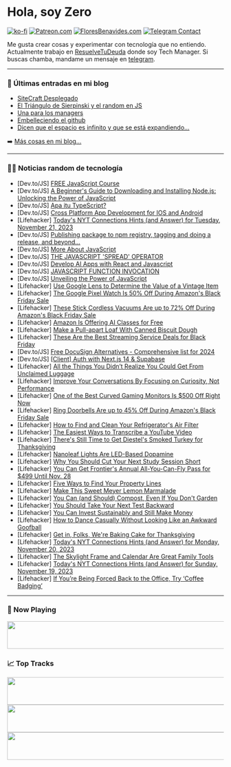 # Hola, soy Zero

[![ko-fi](https://ko-fi.com/img/githubbutton_sm.svg)](https://ko-fi.com/J3J4N0LUK)
[![Patreon.com](https://img.shields.io/endpoint.svg?url=https%3A%2F%2Fshieldsio-patreon.vercel.app%2Fapi%3Fusername%3Dzerodragon%26type%3Dpatrons&style=for-the-badge)](https://patreon.com/zerodragon)
[![FloresBenavides.com](https://img.shields.io/website?down_message=oops&label=MiBlog&style=for-the-badge&up_message=online&url=https%3A%2F%2Ffloresbenavides.com)](https://floresbenavides.com)
[![Telegram Contact](https://img.shields.io/badge/escr%C3%ADbeme-ZeroDragon-%2326A5E4?style=for-the-badge&logo=telegram)](https://t.me/zerodragon)

Me gusta crear cosas y experimentar con tecnología que no entiendo.
Actualmente trabajo en [ResuelveTuDeuda](http://github.com/resuelve) donde soy Tech Manager.
Si buscas chamba, mandame un mensaje en [telegram](https://t.me/zerodragon).

---

### 📕 Últimas entradas en mi blog
<!-- BLOG-POST-LIST:START -->
- [SiteCraft Desplegado](https://floresbenavides.com/sitecraft-desplegado/)
- [El Triángulo de Sierpinski y el random en JS](https://floresbenavides.com/el-triangulo-de-sierpinski-y-el-random-en-js/)
- [Una para los managers](https://floresbenavides.com/una-para-los-managers/)
- [Embelleciendo el github](https://floresbenavides.com/embelleciendo-el-github/)
- [Dicen que el espacio es infinito y que se está expandiendo…](https://floresbenavides.com/dicen-que-el-espacio-es-infinito-y-que-se-esta-expandiendo/)
<!-- BLOG-POST-LIST:END -->

➡️ [Más cosas en mi blog...](https://floresbenavides.com)

---

### 👨‍💻 Noticias random de tecnología
<!-- TECH-POSTS:START -->
- [Dev.to/JS] [FREE JavaScript Course](https://dev.to/aqsa81/free-javascript-course-106)
- [Dev.to/JS] [A Beginner&#39;s Guide to Downloading and Installing Node.js: Unlocking the Power of JavaScript](https://dev.to/rohitashsingh89/a-beginners-guide-to-downloading-and-installing-nodejs-unlocking-the-power-of-javascript-266n)
- [Dev.to/JS] [Apa itu TypeScript?](https://dev.to/driannaird/apa-itu-typescript-50k4)
- [Dev.to/JS] [Cross Platform App Development for IOS and Android](https://dev.to/rogerwillium/cross-platform-app-development-for-ios-and-android-46fm)
- [Lifehacker] [Today&#39;s NYT Connections Hints &lpar;and Answer&rpar; for Tuesday, November 21, 2023](https://lifehacker.com/entertainment/nyt-connections-answer-today-november-21-2023)
- [Dev.to/JS] [Publishing package to npm registry, tagging and doing a release, and beyond...](https://dev.to/sdthaker/publishing-package-to-npm-registry-tagging-and-doing-a-release-and-beyond-1321)
- [Dev.to/JS] [More About JavaScript](https://dev.to/eboachie/more-about-javascript-4bff)
- [Dev.to/JS] [THE JAVASCRIPT &#39;SPREAD&#39; OPERATOR](https://dev.to/maame_afia/the-javascript-spread-operator-1adk)
- [Dev.to/JS] [Develop AI Apps with React and Javascript](https://dev.to/salmenus/develop-ai-apps-with-react-and-javascript-516b)
- [Dev.to/JS] [JAVASCRIPT FUNCTION INVOCATION](https://dev.to/maame_afia/javascript-function-invocation-afa)
- [Dev.to/JS] [Unveiling the Power of JavaScript](https://dev.to/eboachie/unveiling-the-power-of-javascript-3ilj)
- [Lifehacker] [Use Google Lens to Determine the Value of a Vintage Item](https://lifehacker.com/home/google-lens-vintage-items)
- [Lifehacker] [The Google Pixel Watch Is 50% Off During Amazon&#39;s Black Friday Sale](https://lifehacker.com/tech/google-pixel-watch-amazon-black-friday-sale)
- [Lifehacker] [These Stick Cordless Vacuums Are up to 72% Off During Amazon&#39;s Black Friday Sale](https://lifehacker.com/home/stick-cordless-vacuums-black-friday-sale-amazon)
- [Lifehacker] [Amazon Is Offering AI Classes for Free](https://lifehacker.com/tech/amazon-offering-ai-classes-for-free)
- [Lifehacker] [Make a Pull-apart Loaf With Canned Biscuit Dough](https://lifehacker.com/food-drink/pillsbury-pull-apart-loaf-with-canned-biscuit-dough)
- [Lifehacker] [These Are the Best Streaming Service Deals for Black Friday](https://lifehacker.com/entertainment/best-black-friday-streaming-service-deals)
- [Dev.to/JS] [Free DocuSign Alternatives - Comprehensive list for 2024](https://dev.to/docusignlog-in/free-docusign-alternatives-comprehensive-list-for-2024-4cb3)
- [Dev.to/JS] [[Client] Auth with Next.js 14 &amp; Supabase](https://dev.to/guillaumeduhan/client-auth-with-nextjs-14-supabase-36g6)
- [Lifehacker] [All the Things You Didn’t Realize You Could Get From Unclaimed Luggage](https://lifehacker.com/money/everything-you-didnt-know-you-can-buy-from-unclained-luggage)
- [Lifehacker] [Improve Your Conversations By Focusing on Curiosity, Not Performance](https://lifehacker.com/health/make-better-small-talk)
- [Lifehacker] [One of the Best Curved Gaming Monitors Is $500 Off Right Now](https://lifehacker.com/tech/samsung-g8-curved-gaming-monitor-sale-black-friday)
- [Lifehacker] [Ring Doorbells Are up to 45% Off During Amazon&#39;s Black Friday Sale](https://lifehacker.com/tech/amazon-ring-doorbell-black-friday-deals)
- [Lifehacker] [How to Find and Clean Your Refrigerator&#39;s Air Filter](https://lifehacker.com/home/clean-refrigerator-air-filter)
- [Lifehacker] [The Easiest Ways to Transcribe a YouTube Video](https://lifehacker.com/tech/how-to-transcribe-youtube-videos)
- [Lifehacker] [There&#39;s Still Time to Get Diestel&#39;s Smoked Turkey for Thanksgiving](https://lifehacker.com/food-drink/diestels-smoked-turkey-thanksgiving)
- [Lifehacker] [Nanoleaf Lights Are LED-Based Dopamine](https://lifehacker.com/tech/nanoleaf-smart-lights)
- [Lifehacker] [Why You Should Cut Your Next Study Session Short](https://lifehacker.com/family/use-the-zeigarnik-effect-for-better-recall-while-studying)
- [Lifehacker] [You Can Get Frontier&#39;s Annual All-You-Can-Fly Pass for $499 Until Nov. 28](https://lifehacker.com/travel/frontiers-annual-all-you-can-fly-pass-deal)
- [Lifehacker] [Five Ways to Find Your Property Lines](https://lifehacker.com/home/find-property-lines)
- [Lifehacker] [Make This Sweet Meyer Lemon Marmalade](https://lifehacker.com/food-drink/sweet-meyer-lemon-marmalade-recipe)
- [Lifehacker] [You Can &lpar;and Should&rpar; Compost, Even If You Don&#39;t Garden](https://lifehacker.com/home/compost-use-beyond-gardens)
- [Lifehacker] [You Should Take Your Next Test Backward](https://lifehacker.com/family/take-tests-backward-to-calm-nerves-and-focus)
- [Lifehacker] [You Can Invest Sustainably and Still Make Money](https://lifehacker.com/money/what-is-sustainable-investing)
- [Lifehacker] [How to Dance Casually Without Looking Like an Awkward Goofball](https://lifehacker.com/health/how-to-dance-without-looking-awkward)
- [Lifehacker] [Get in, Folks, We&#39;re Baking Cake for Thanksgiving](https://lifehacker.com/food-drink/thanksgiving-cake-recipes)
- [Lifehacker] [Today&#39;s NYT Connections Hints &lpar;and Answer&rpar; for Monday, November 20, 2023](https://lifehacker.com/entertainment/nyt-connections-answer-today-november-20-2023)
- [Lifehacker] [The Skylight Frame and Calendar Are Great Family Tools](https://lifehacker.com/tech/skylight-frame-calendar-review)
- [Lifehacker] [Today&#39;s NYT Connections Hints &lpar;and Answer&rpar; for Sunday, November 19, 2023](https://lifehacker.com/entertainment/nyt-connections-answer-today-november-19-2023)
- [Lifehacker] [If You’re Being Forced Back to the Office, Try ‘Coffee Badging’](https://lifehacker.com/work/coffee-badging-work-strategy)<!-- TECH-POSTS:END -->

---

### 🎵 Now Playing
<a href="https://spotify-now-playing-dun.vercel.app/now-playing?open"><img src="https://spotify-now-playing-dun.vercel.app/now-playing" width="540" height="64"></a>

### 📈 Top Tracks
<a href="https://spotify-now-playing-dun.vercel.app/top-tracks?i=1&open"><img src="https://spotify-now-playing-dun.vercel.app/top-tracks?i=1" width="540" height="64"></a>
<a href="https://spotify-now-playing-dun.vercel.app/top-tracks?i=2&open"><img src="https://spotify-now-playing-dun.vercel.app/top-tracks?i=2" width="540" height="64"></a>
<a href="https://spotify-now-playing-dun.vercel.app/top-tracks?i=3&open"><img src="https://spotify-now-playing-dun.vercel.app/top-tracks?i=3" width="540" height="64"></a>
